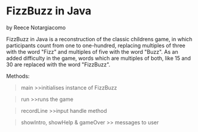 FizzBuzz in Java
========
  by Reece Notargiacomo

FizzBuzz in Java is a reconstruction of the classic childrens game, in which participants count from one to one-hundred, replacing multiples of three with the word "Fizz" and multiples of five with the word "Buzz". As an added difficulty in the game, words which are multiples of both, like 15 and 30 are replaced with the word "FizzBuzz".

Methods:

>main >>initialises instance of FizzBuzz

>run >>runs the game

>recordLine >>input handle method

>showIntro,
>showHelp &amp;
>gameOver >> messages to user
